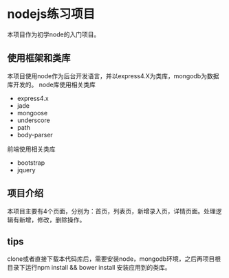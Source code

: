 # nodejs练习项目

本项目作为初学node的入门项目。

## 使用框架和类库

本项目使用node作为后台开发语言，并以express4.X为类库，mongodb为数据库开发的。
node库使用相关类库

- express4.x
- jade
- mongoose
- underscore
- path
- body-parser

前端使用相关类库

- bootstrap
- jquery

## 项目介绍

本项目主要有4个页面，分别为：首页，列表页，新增录入页，详情页面。处理逻辑有新增，修改，删除操作。

## tips

clone或者直接下载本代码库后，需要安装node，mongodb环境，之后再项目根目录下运行npm install && bower install 安装应用到的类库。
